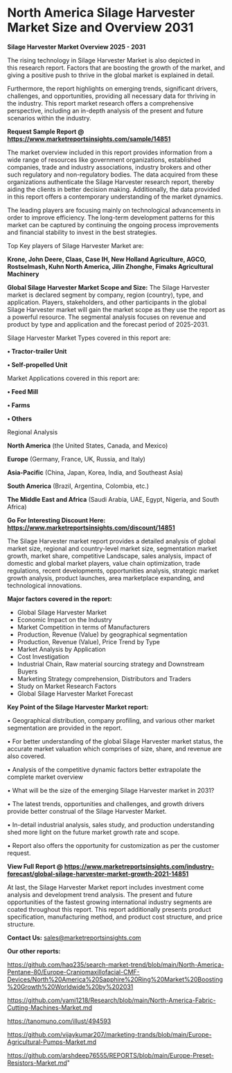 # North America Silage Harvester Market Size and Overview 2031

<Strong> Silage Harvester Market Overview 2025 - 2031</strong>

The rising technology in Silage Harvester Market is also depicted in this research report. Factors that are boosting the growth of the market, and giving a positive push to thrive in the global market is explained in detail.

Furthermore, the report highlights on emerging trends, significant drivers, challenges, and opportunities, providing all necessary data for thriving in the industry. This report market research offers a comprehensive perspective, including an in-depth analysis of the present and future scenarios within the industry.

<strong>Request Sample Report @ <a href=https://www.marketreportsinsights.com/sample/14851>https://www.marketreportsinsights.com/sample/14851</a></strong>

The market overview included in this report provides information from a wide range of resources like government organizations, established companies, trade and industry associations, industry brokers and other such regulatory and non-regulatory bodies. The data acquired from these organizations authenticate the Silage Harvester research report, thereby aiding the clients in better decision making. Additionally, the data provided in this report offers a contemporary understanding of the market dynamics.

The leading players are focusing mainly on technological advancements in order to improve efficiency. The long-term development patterns for this market can be captured by continuing the ongoing process improvements and financial stability to invest in the best strategies.

Top Key players of Silage Harvester Market are:

<strong>Krone, John Deere, Claas, Case IH, New Holland Agriculture, AGCO, Rostselmash, Kuhn North America, Jilin Zhonghe, Fimaks Agricultural Machinery</strong>

<strong><b>Global Silage Harvester Market Scope and Size:</b></strong>
The Silage Harvester market is declared segment by company, region (country), type, and application. Players, stakeholders, and other participants in the global Silage Harvester market will gain the market scope as they use the report as a powerful resource. The segmental analysis focuses on revenue and product by type and application and the forecast period of 2025-2031.

Silage Harvester Market Types covered in this report are:

<strong>• Tractor-trailer Unit

• Self-propelled Unit</strong>

Market Applications covered in this report are:

<strong>• Feed Mill

• Farms

• Others</strong> 

Regional Analysis

<strong>North America</strong> (the United States, Canada, and Mexico)

<strong>Europe</strong> (Germany, France, UK, Russia, and Italy)

<strong>Asia-Pacific</strong> (China, Japan, Korea, India, and Southeast Asia)

<strong>South America</strong> (Brazil, Argentina, Colombia, etc.)

<strong>The Middle East and Africa</strong> (Saudi Arabia, UAE, Egypt, Nigeria, and South Africa)

<strong>Go For Interesting Discount Here: <a href=https://www.marketreportsinsights.com/discount/14851>https://www.marketreportsinsights.com/discount/14851</a></strong>

The Silage Harvester market report provides a detailed analysis of global market size, regional and country-level market size, segmentation market growth, market share, competitive Landscape, sales analysis, impact of domestic and global market players, value chain optimization, trade regulations, recent developments, opportunities analysis, strategic market growth analysis, product launches, area marketplace expanding, and technological innovations.

<strong><b>Major factors covered in the report:</b></strong>
<ul>
  <li>Global Silage Harvester Market </li>
  <li>Economic Impact on the Industry</li>
  <li>Market Competition in terms of Manufacturers</li>
  <li>Production, Revenue (Value) by geographical segmentation</li>
  <li>Production, Revenue (Value), Price Trend by Type</li>
  <li>Market Analysis by Application</li>
  <li>Cost Investigation</li>
  <li>Industrial Chain, Raw material sourcing strategy and Downstream Buyers</li>
  <li>Marketing Strategy comprehension, Distributors and Traders</li>
  <li>Study on Market Research Factors</li>
  <li>Global Silage Harvester Market Forecast</li>
</ul>

<strong><b>Key Point of the Silage Harvester Market report:</b></strong>

• Geographical distribution, company profiling, and various other market segmentation are provided in the report.

• For better understanding of the global Silage Harvester market status, the accurate market valuation which comprises of size, share, and revenue are also covered.

• Analysis of the competitive dynamic factors better extrapolate the complete market overview

• What will be the size of the emerging Silage Harvester market in 2031?

• The latest trends, opportunities and challenges, and growth drivers provide better construal of the Silage Harvester Market.

• In-detail industrial analysis, sales study, and production understanding shed more light on the future market growth rate and scope.

• Report also offers the opportunity for customization as per the customer request.

<strong><b>View Full Report @ <a href=https://www.marketreportsinsights.com/industry-forecast/global-silage-harvester-market-growth-2021-14851>https://www.marketreportsinsights.com/industry-forecast/global-silage-harvester-market-growth-2021-14851</a></b></strong>


At last, the Silage Harvester Market report includes investment come analysis and development trend analysis. The present and future opportunities of the fastest growing international industry segments are coated throughout this report. This report additionally presents product specification, manufacturing method, and product cost structure, and price structure.

<strong>Contact Us:</strong>
sales@marketreportsinsights.com

<strong>Our other reports:</strong>

<a href=https://github.com/haq235/search-market-trend/blob/main/North-America-Pentane-80/Europe-Craniomaxillofacial-CMF-Devices/North%20America%20Sapphire%20Ring%20Market%20Boosting%20Growth%20Worldwide%20by%202031>https://github.com/haq235/search-market-trend/blob/main/North-America-Pentane-80/Europe-Craniomaxillofacial-CMF-Devices/North%20America%20Sapphire%20Ring%20Market%20Boosting%20Growth%20Worldwide%20by%202031</a>

<a href=https://github.com/yami1218/Research/blob/main/North-America-Fabric-Cutting-Machines-Market.md>https://github.com/yami1218/Research/blob/main/North-America-Fabric-Cutting-Machines-Market.md</a>

<a href=https://tanomuno.com/illust/494593>https://tanomuno.com/illust/494593</a>

<a href=https://github.com/vijaykumar207/marketing-trands/blob/main/Europe-Agricultural-Pumps-Market.md>https://github.com/vijaykumar207/marketing-trands/blob/main/Europe-Agricultural-Pumps-Market.md</a>

<a href=https://github.com/arshdeep76555/REPORTS/blob/main/Europe-Preset-Resistors-Market.md>https://github.com/arshdeep76555/REPORTS/blob/main/Europe-Preset-Resistors-Market.md</a>"
